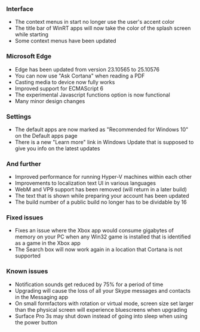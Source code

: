 ### Interface
- The context menus in start no longer use the user's accent color
- The title bar of WinRT apps will now take the color of the splash screen while starting
- Some context menus have been updated

### Microsoft Edge
- Edge has been updated from version 23.10565 to 25.10576
- You can now use "Ask Cortana" when reading a PDF
- Casting media to device now fully works
- Improved support for ECMAScript 6
- The experimental Javascript functions option is now functional
- Many minor design changes

### Settings
- The default apps are now marked as "Recommended for Windows 10" on the Default apps page
- There is a new "Learn more" link in Windows Update that is supposed to give you info on the latest updates

### And further
- Improved performance for running Hyper-V machines within each other
- Improvements to localization text UI in various languages
- WebM and VP9 support has been removed (will return in a later build)
- The text that is shown while preparing your account has been updated
- The build number of a public build no longer has to be dividable by 16

### Fixed issues
- Fixes an issue where the Xbox app would consume gigabytes of memory on your PC when any Win32 game is installed that is identified as a game in the Xbox app
- The Search box will now work again in a location that Cortana is not supported

### Known issues
- Notification sounds get reduced by 75% for a period of time
- Upgrading will cause the loss of all your Skype messages and contacts in the Messaging app
- On small formfactors with rotation or virtual mode, screen size set larger than the physical screen will experience bluescreens when upgrading
- Surface Pro 3s may shut down instead of going into sleep when using the power button
